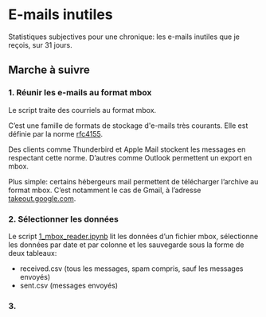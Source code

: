 # E-mails inutiles

Statistiques subjectives pour une chronique: les e-mails inutiles que je reçois, sur 31 jours.

## Marche à suivre

### 1. Réunir les e-mails au format mbox

Le script traite des courriels au format mbox.

C’est une famille de formats de stockage d'e-mails très courants. Elle est définie par la norme [rfc4155](https://tools.ietf.org/html/rfc4155).

Des clients comme Thunderbird et Apple Mail stockent les messages en respectant cette norme. D’autres comme Outlook permettent un export en mbox.

Plus simple: certains hébergeurs mail permettent de télécharger l’archive au format mbox. C’est notamment le cas de Gmail, à l’adresse [takeout.google.com](https://takeout.google.com/).

### 2. Sélectionner les données

Le script [1_mbox_reader.ipynb](1_mbox_reader.ipynb) lit les données d’un fichier mbox, sélectionne les données par date et par colonne et les sauvegarde sous la forme de deux tableaux:
* received.csv (tous les messages, spam compris, sauf les messages envoyés)
* sent.csv  (messages envoyés)

### 3. 
